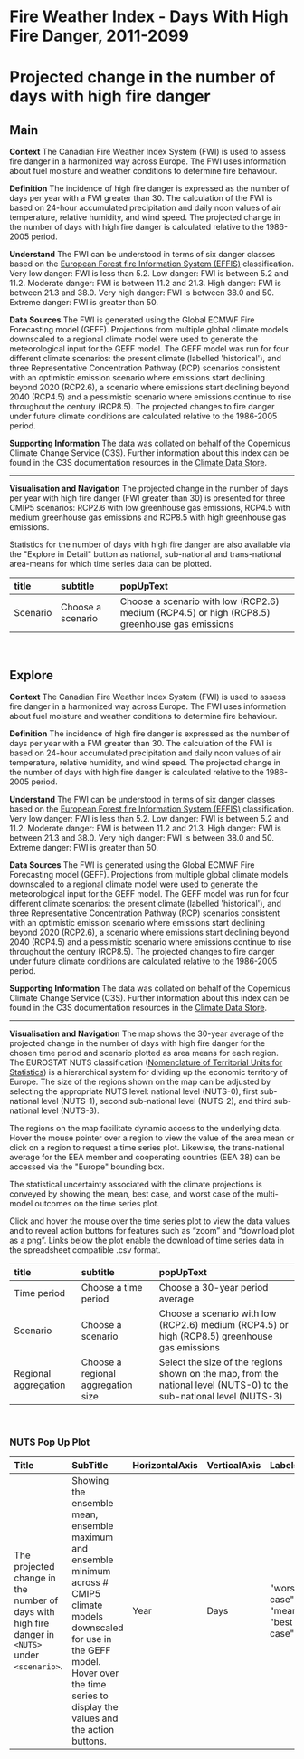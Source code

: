 
Fire Weather Index - Days With High Fire Danger, 2011-2099
==========================================================

# Projected change in the number of days with high fire danger

## Main


**Context**
The Canadian Fire Weather Index System (FWI) is used to assess fire danger in a harmonized way across Europe. The FWI uses information about fuel moisture and weather conditions to determine fire behaviour.

**Definition**
The incidence of high fire danger is expressed as the number of days per year with a FWI greater than 30.  The calculation of the FWI is based on 24-hour accumulated precipitation and daily noon values of air temperature, relative humidity, and wind speed. The projected change in the number of days with high fire danger is calculated relative to the 1986-2005 period.

**Understand**
The FWI can be understood in terms of six danger classes based on the [European Forest fire Information System (EFFIS)](https://effis.jrc.ec.europa.eu/about-effis/technical-background/fire-danger-forecast/) classification.
Very low danger: FWI is less than 5.2. Low danger: FWI is between 5.2 and 11.2. Moderate danger: FWI is between 11.2 and 21.3. High danger: FWI is between 21.3 and 38.0.  Very high danger: FWI is between 38.0 and 50. Extreme danger: FWI is greater than 50.

**Data Sources**
The FWI is generated using the Global ECMWF Fire Forecasting model (GEFF). Projections from multiple global climate models downscaled to a regional climate model were used to generate the meteorological input for the GEFF model. The GEFF model was run for four different climate scenarios: the present climate (labelled 'historical'), and three Representative Concentration Pathway (RCP) scenarios consistent with an optimistic emission scenario where emissions start declining beyond 2020 (RCP2.6), a scenario where emissions start declining beyond 2040 (RCP4.5) and a pessimistic scenario where emissions continue to rise throughout the century (RCP8.5). The projected changes to fire danger under future climate conditions are calculated relative to the 1986-2005 period.

**Supporting Information**
The data was collated on behalf of the Copernicus Climate Change Service (C3S).  Further information about this index can be found in the C3S documentation resources in the [Climate Data Store](https://cds.climate.copernicus.eu/cdsapp#!/dataset/sis-tourism-fire-danger-indicators?tab=overview).

***

**Visualisation and Navigation**
The projected change in the number of days per year with high fire danger (FWI greater than 30) is presented for three CMIP5 scenarios: RCP2.6 with low greenhouse gas emissions, RCP4.5 with medium greenhouse gas emissions and RCP8.5 with high greenhouse gas emissions.

Statistics for the number of days with high fire danger are also available via the "Explore in Detail" button as national, sub-national and trans-national area-means for which time series data can be plotted.  

|title|subtitle|popUpText|
| :--- | :--- | :--- |
|Scenario|Choose a scenario|Choose a scenario with low (RCP2.6) medium (RCP4.5) or high (RCP8.5) greenhouse gas emissions|


<br />  

## Explore


**Context**
The Canadian Fire Weather Index System (FWI) is used to assess fire danger in a harmonized way across Europe. The FWI uses information about fuel moisture and weather conditions to determine fire behaviour.

**Definition**
The incidence of high fire danger is expressed as the number of days per year with a FWI greater than 30.  The calculation of the FWI is based on 24-hour accumulated precipitation and daily noon values of air temperature, relative humidity, and wind speed. The projected change in the number of days with high fire danger is calculated relative to the 1986-2005 period.

**Understand**
The FWI can be understood in terms of six danger classes based on the [European Forest fire Information System (EFFIS)](https://effis.jrc.ec.europa.eu/about-effis/technical-background/fire-danger-forecast/) classification.
Very low danger: FWI is less than 5.2. Low danger: FWI is between 5.2 and 11.2. Moderate danger: FWI is between 11.2 and 21.3. High danger: FWI is between 21.3 and 38.0.  Very high danger: FWI is between 38.0 and 50. Extreme danger: FWI is greater than 50.

**Data Sources**
The FWI is generated using the Global ECMWF Fire Forecasting model (GEFF). Projections from multiple global climate models downscaled to a regional climate model were used to generate the meteorological input for the GEFF model. The GEFF model was run for four different climate scenarios: the present climate (labelled 'historical'), and three Representative Concentration Pathway (RCP) scenarios consistent with an optimistic emission scenario where emissions start declining beyond 2020 (RCP2.6), a scenario where emissions start declining beyond 2040 (RCP4.5) and a pessimistic scenario where emissions continue to rise throughout the century (RCP8.5). The projected changes to fire danger under future climate conditions are calculated relative to the 1986-2005 period.

**Supporting Information**
The data was collated on behalf of the Copernicus Climate Change Service (C3S).  Further information about this index can be found in the C3S documentation resources in the [Climate Data Store](https://cds.climate.copernicus.eu/cdsapp#!/dataset/sis-tourism-fire-danger-indicators?tab=overview).

***

**Visualisation and Navigation**
The map shows the 30-year average of the projected change in the number of days with high fire danger for the chosen time period and scenario plotted as area means for each region. The EUROSTAT NUTS classification ([Nomenclature of Territorial Units for Statistics](https://ec.europa.eu/eurostat/web/nuts/background)) is a hierarchical system for dividing up the economic territory of Europe. The size of the regions shown on the map can be adjusted by selecting the appropriate NUTS level: national level (NUTS-0), first sub-national level (NUTS-1), second sub-national level (NUTS-2), and third sub-national level (NUTS-3).

The regions on the map facilitate dynamic access to the underlying data. Hover the mouse pointer over a region to view the value of the area mean or click on a region to request a time series plot.  Likewise, the trans-national average for the EEA member and cooperating countries (EEA 38) can be accessed via the "Europe" bounding box.

The statistical uncertainty associated with the climate projections is conveyed by showing the mean, best case, and worst case of the multi-model outcomes on the time series plot. 

Click and hover the mouse over the time series plot to view the data values and to reveal action buttons for features such as “zoom” and “download plot as a png”.  Links below the plot enable the download of time series data in the spreadsheet compatible .csv format.  

|title|subtitle |popUpText|
| :--- | :--- | :--- |
|Time period|Choose a time period|Choose a 30-year period average|
|Scenario|Choose a scenario|Choose a scenario with low (RCP2.6) medium (RCP4.5) or high (RCP8.5) greenhouse gas emissions|
|Regional aggregation|Choose a regional aggregation size|Select the size of the regions shown on the map, from the national level (NUTS-0) to the sub-national level (NUTS-3)|


<br />  

### NUTS Pop Up Plot

|Title|SubTitle|HorizontalAxis|VerticalAxis|Labels|
| :--- | :--- | :--- | :--- | :--- |
|The projected change in the number of days with high fire danger in `<NUTS>` under `<scenario>`.|Showing the ensemble mean, ensemble maximum and ensemble minimum across # CMIP5 climate models downscaled for use in the GEFF model. Hover over the time series to display the values and the action buttons.|Year|Days|"worst case", "mean", "best case"|
